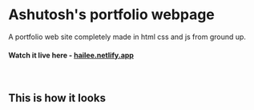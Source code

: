 # Ashutosh's  portfolio webpage

A portfolio web site completely made in html css and js from ground up.

#### Watch it live here - [hailee.netlify.app](https://hailee.netlify.app/)

<br>

## This is how it looks

<br>



